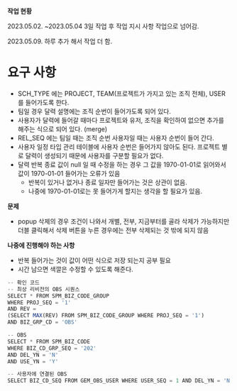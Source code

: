 **작업 현황**

2023.05.02. ~2023.05.04 3일 작업 후 작업 지시 사항 작업으로 넘어감.

2023.05.09. 하루 추가 해서 작업 더 함. 

# 요구 사항

- SCH_TYPE 에는 PROJECT, TEAM(프로젝트가 가지고 있는 조직 전체), USER 를 들어가도록 한다.
- 팀일 경우 달력 설명에는 조직 순번이 들어가도록 되어 있다.
- 사용자가 달력에 들어갈 때마다 프로젝트와 유저, 조직을 확인하여 없으면 추가를 해주는 식으로 되어 있다. (merge)
- REL_SEQ 에는 팀일 때는 조직 순번 사용자일 때는 사용자 순번이 들어 간다.
- 사용자 일정 타입 관리 테이블에 사용자 순번은 들어가지 않아도 된다. 프로젝트 별로 달력이 생성되기 때문에 사용자를 구분할 필요가 없다.
- 달력 반복 종료 값이 null 일 때 수정을 하는 경우 그 값을 1970-01-01로 읽어와서 값이 1970-01-01 들어가는 오류가 있음
    - 반복이 있거나 없거나 종료 일자만 들어가는 것은 상관이 없음.
    - 나중에 1970-01-01로는 못 들어가게 할지는 생각을 할 필요가 있음.

**문제**

- popup 삭제의 경우 조건이 나와서 개별, 전부, 지금부터를 골라 삭제가 가능하지만 더블 클릭해서 삭제 버튼을 누른 경우에는 전부 삭제되는 것 밖에 되지 않음

**나중에 진행해야 하는 사항**

- 반복 들어가는 것이 값이 어떤 식으로 저장 되는지 공부 필요
- 시간 남으면 색깔은 수정할 수 있도록 해준다.

```jsx
-- 확인 코드
-- 최상 리비전의 OBS 시퀀스 
SELECT * FROM SPM_BIZ_CODE_GROUP 
WHERE PROJ_SEQ = '1'
AND REV = 
(SELECT MAX(REV) FROM SPM_BIZ_CODE_GROUP WHERE PROJ_SEQ = '1')
AND BIZ_GRP_CD = 'OBS'

-- OBS 
SELECT * FROM SPM_BIZ_CODE 
WHERE BIZ_CD_GRP_SEQ = '202'
AND DEL_YN = 'N'
AND USE_YN = 'Y'

-- 사용자에 연결된 OBS
SELECT BIZ_CD_SEQ FROM GEM_OBS_USER WHERE USER_SEQ = 1 AND DEL_YN = 'N'
```
